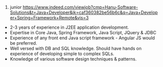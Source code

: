 
1. junior
https://www.indeed.com/viewjob?cmp=Hanu-Software-Solutions&t=Java+Developer&jk=caf360382be56b6c&q=Java+Developer+Spring+Framework+Remote&vjs=3

* 2-3 years of experience in J2EE application development.
* Expertise in Core Java, Spring Framework, Java Script, JQuery & JDBC
* Experience of any front end Java script framework - Angular JS would be preferred.
* Well versed with DB and SQL knowledge. Should have hands on experience of developing simple to complex SQLs.
* Knowledge of various software design techniques & patterns.
